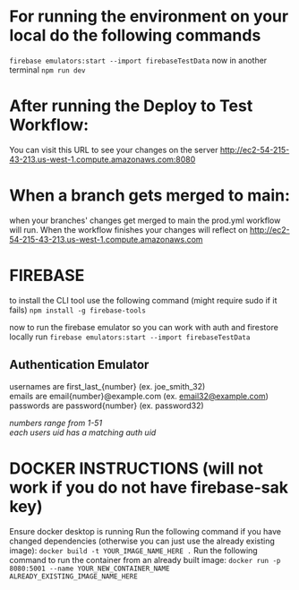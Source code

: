 # For running the environment on your local do the following commands
`firebase emulators:start --import firebaseTestData`
now in another terminal
`npm run dev`

# After running the Deploy to Test Workflow:
You can visit this URL to see your changes on the server
http://ec2-54-215-43-213.us-west-1.compute.amazonaws.com:8080

# When a branch gets merged to main:
when your branches' changes get merged to main the prod.yml
workflow will run. When the workflow finishes your changes will reflect on
http://ec2-54-215-43-213.us-west-1.compute.amazonaws.com


# FIREBASE
to install the CLI tool use the following command (might require sudo if it fails)
`npm install -g firebase-tools`

now to run the firebase emulator so you can work with auth and firestore locally run
`firebase emulators:start --import firebaseTestData`


## Authentication Emulator
usernames are first_last_{number} (ex. joe_smith_32)\
emails are email{number}@example.com (ex. email32@example.com)\
passwords are password{number} (ex. password32)

*numbers range from 1-51* \
*each users uid has a matching auth uid*


# DOCKER INSTRUCTIONS (will not work if you do not have firebase-sak key)
Ensure docker desktop is running
Run the following command if you have changed dependencies (otherwise you can just use the already existing image):
`docker build -t YOUR_IMAGE_NAME_HERE .`
Run the following command to run the container from an already built image:
`docker run -p 8080:5001 --name YOUR_NEW_CONTAINER_NAME ALREADY_EXISTING_IMAGE_NAME_HERE`